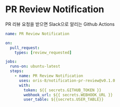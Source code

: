 # PR Review Notification

PR 리뷰 요청을 받으면 Slack으로 알리는 Github Actions

```yml
name: PR Review Notification

on:
  pull_request:
    types: [review_requested]

jobs:
  runs-on: ubuntu-latest
  steps:
    - name: PR Review Notification
      uses: oris-8/notification-pr-review@v0.1.0
      with:
        token: ${{ secrets.GITHUB_TOKEN }}
        webhook_url: ${{ secrets.WEBHOOK_URL }}
        user_table: ${{secrets.USER_TABLE}}
```
